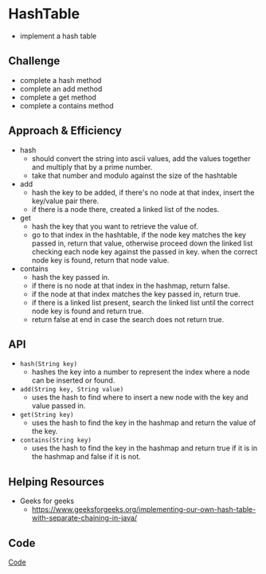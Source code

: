 # HashTable
- implement a hash table 


## Challenge
- complete a hash method
- complete an add method
- complete a get method
- complete a contains method

## Approach & Efficiency
- hash
  - should convert the string into ascii values, add the values together and multiply that by a prime number.
  - take that number and modulo against the size of the hashtable
- add
  - hash the key to be added, if there's no node at that index, insert the key/value pair there.
  - if there is a node there, created a linked list of the nodes.
- get
  - hash the key that you want to retrieve the value of.
  - go to that index in the hashtable, if the node key matches the key passed in, return that value, otherwise proceed down the linked list checking each node key against the passed in key. when the correct node key is found, return that node value.
- contains
  - hash the key passed in.
  - if there is no node at that index in the hashmap, return false.
  - if the node at that index matches the key passed in, return true.
  - if there is a linked list present, search the linked list until the correct node key is found and return true.
  - return false at end in case the search does not return true.

## API
- ```hash(String key)```
  - hashes the key into a number to represent the index where a node can be inserted or found.
- ```add(String key, String value)```
  - uses the hash to find where to insert a new node with the key and value passed in.
- ```get(String key)```
  - uses the hash to find the key in the hashmap and return the value of the key.
- ```contains(String key)```
  - uses the hash to find the key in the hashmap and return true if it is in the hashmap and false if it is not.


## Helping Resources
- Geeks for geeks
  - https://www.geeksforgeeks.org/implementing-our-own-hash-table-with-separate-chaining-in-java/

## Code
[Code](../../src/main/java/code401Challenges/hashtable/Hashtable.java)

